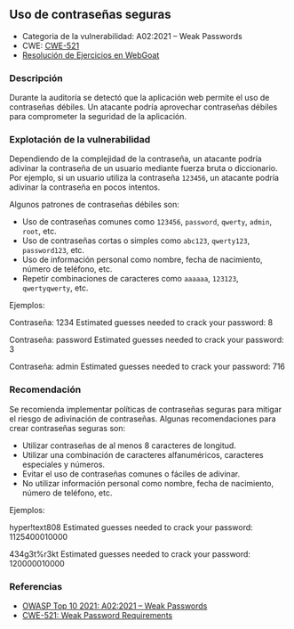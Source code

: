 ## Uso de contraseñas seguras

- Categoria de la vulnerabilidad: A02:2021 – Weak Passwords
- CWE: [CWE-521](https://cwe.mitre.org/data/definitions/521.html)
- [Resolución de Ejercicios en WebGoat](../A7-secure-password.md)

### Descripción

Durante la auditoría se detectó que la aplicación web permite el uso de contraseñas débiles. Un atacante podría aprovechar contraseñas débiles para comprometer la seguridad de la aplicación.

### Explotación de la vulnerabilidad

Dependiendo de la complejidad de la contraseña, un atacante podría adivinar la contraseña de un usuario mediante fuerza bruta o diccionario. Por ejemplo, si un usuario utiliza la contraseña `123456`, un atacante podría adivinar la contraseña en pocos intentos.

Algunos patrones de contraseñas débiles son:

- Uso de contraseñas comunes como `123456`, `password`, `qwerty`, `admin`, `root`, etc.
- Uso de contraseñas cortas o simples como `abc123`, `qwerty123`, `password123`, etc.
- Uso de información personal como nombre, fecha de nacimiento, número de teléfono, etc.
- Repetir combinaciones de caracteres como `aaaaaa`, `123123`, `qwertyqwerty`, etc.

Ejemplos:

Contraseña: 1234
Estimated guesses needed to crack your password: 8

Contraseña: password
Estimated guesses needed to crack your password: 3

Contraseña: admin
Estimated guesses needed to crack your password: 716

### Recomendación

Se recomienda implementar políticas de contraseñas seguras para mitigar el riesgo de adivinación de contraseñas. Algunas recomendaciones para crear contraseñas seguras son:

- Utilizar contraseñas de al menos 8 caracteres de longitud.
- Utilizar una combinación de caracteres alfanuméricos, caracteres especiales y números.
- Evitar el uso de contraseñas comunes o fáciles de adivinar.
- No utilizar información personal como nombre, fecha de nacimiento, número de teléfono, etc.

Ejemplos:

hyper!text808
Estimated guesses needed to crack your password: 1125400010000

434g3t%r3kt
Estimated guesses needed to crack your password: 120000010000

### Referencias

- [OWASP Top 10 2021: A02:2021 – Weak Passwords](https://owasp.org/www-project-top-ten/2021/A02_2021-Weak_Passwords)
- [CWE-521: Weak Password Requirements](https://cwe.mitre.org/data/definitions/521.html)
